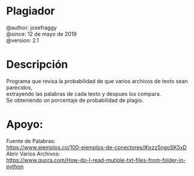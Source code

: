 # Plagiador
 @author: josefraggy <br />
 @since: 12 de mayo de 2019 <br />
 @version: 2.1 <br />

# Descripción
Programa que revisa la probabilidad de que varios archivos de texto sean parecidos,<br /> extrayendo las palabras de cada texto y despues los compara. <br />
Se obteniendo un porcentaje de probabilidad de plagio.

# Apoyo:
Fuente de Palabras: <br />
https://www.ejemplos.co/100-ejemplos-de-conectores/#ixzz5ngoSK5xD <br />
Abrir Varios Archivos: <br />
https://www.quora.com/How-do-I-read-mutiple-txt-files-from-folder-in-python
